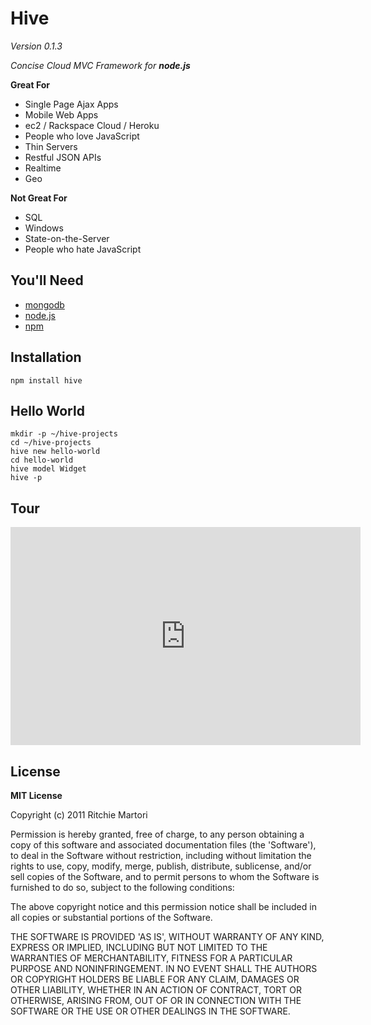 # Hive 
*Version 0.1.3*

_Concise Cloud MVC Framework for **node.js**_

**Great For**

* Single Page Ajax Apps
* Mobile Web Apps
* ec2 / Rackspace Cloud / Heroku
* People who love JavaScript
* Thin Servers
* Restful JSON APIs
* Realtime
* Geo

**Not Great For**

* SQL
* Windows
* State-on-the-Server
* People who hate JavaScript

## You'll Need

* [mongodb](http://www.mongodb.org/downloads)
* [node.js](https://sites.google.com/site/nodejsmacosx/)
* [npm](http://npmjs.org/)

## Installation

    npm install hive

## Hello World

	mkdir -p ~/hive-projects
	cd ~/hive-projects
	hive new hello-world
	cd hello-world
	hive model Widget
	hive -p

## Tour

<iframe width="560" height="349" src="http://www.youtube.com/embed/4YrsIzLZbbs" frameborder="0" allowfullscreen></iframe>

## License 

**MIT License**

Copyright (c) 2011 Ritchie Martori

Permission is hereby granted, free of charge, to any person obtaining
a copy of this software and associated documentation files (the
'Software'), to deal in the Software without restriction, including
without limitation the rights to use, copy, modify, merge, publish,
distribute, sublicense, and/or sell copies of the Software, and to
permit persons to whom the Software is furnished to do so, subject to
the following conditions:

The above copyright notice and this permission notice shall be
included in all copies or substantial portions of the Software.

THE SOFTWARE IS PROVIDED 'AS IS', WITHOUT WARRANTY OF ANY KIND,
EXPRESS OR IMPLIED, INCLUDING BUT NOT LIMITED TO THE WARRANTIES OF
MERCHANTABILITY, FITNESS FOR A PARTICULAR PURPOSE AND NONINFRINGEMENT.
IN NO EVENT SHALL THE AUTHORS OR COPYRIGHT HOLDERS BE LIABLE FOR ANY
CLAIM, DAMAGES OR OTHER LIABILITY, WHETHER IN AN ACTION OF CONTRACT,
TORT OR OTHERWISE, ARISING FROM, OUT OF OR IN CONNECTION WITH THE
SOFTWARE OR THE USE OR OTHER DEALINGS IN THE SOFTWARE.
